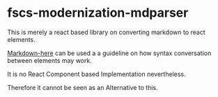 # fscs-modernization-mdparser

This is merely a react based library on converting markdown to react elements.

[Markdown-here](https://github.com/adam-p/markdown-here) 
can be used a a guideline on how syntax conversation between elements may work.

It is no React Component based Implementation nevertheless.

Therefore it cannot be seen as an Alternative to this.
